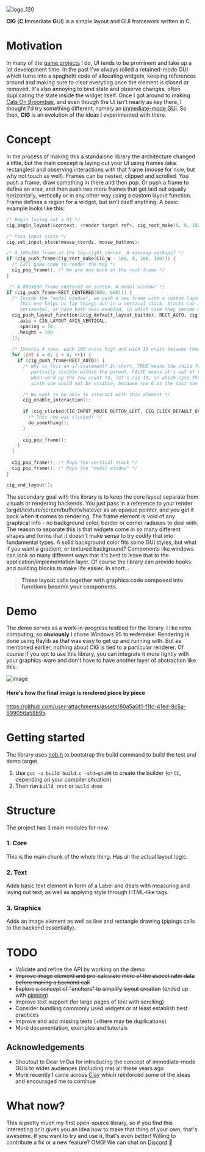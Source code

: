 ![logo_120](https://github.com/user-attachments/assets/44cbc982-b224-4c94-9afc-a704a7cdc77c)

**CIG** (**C** **I**mmediate **G**UI) is a simple layout and GUI framework written in C.

# Motivation
In many of the [game projects](https://eigen.itch.io) I do, UI tends to be prominent and take up a lot development time. In the past I've always rolled a retained-mode GUI which turns into a spaghetti code of allocating widgets, keeping references around and making sure to clear everyting once the element is closed or removed. It's also annoying to bind state and observe changes, often duplicating the state inside the widget itself. Once I got around to making [Cats On Broombas](https://eigen.itch.io/cats-on-broombas), and even though the UI isn't nearly as key there, I thought I'd try something different, namely an [immediate-mode GUI](https://caseymuratori.com/blog_0001). So then, **CIG** is an evolution of the ideas I experimented with there.

# Concept
In the process of making this a standalone library the architecture changed a little, but the main concept is laying out your UI using frames (aka. rectangles) and observing interactions with that frame (mouse for now, but why not touch as well). Frames can be nested, clipped and scrolled. You push a frame, draw something in there and then pop. Or push a frame to define an area, and then push two more frames that get laid out equally horizontally, vertically or in any other way using a custom layout function. Frame defines a region for a widget, but isn't itself anything. A basic example looks like this:

```c
/* Begin laying out a UI */
cig_begin_layout(&context, <render target ref>, cig_rect_make(0, 0, 1024, 768), delta_time);

/* Pass input state */
cig_set_input_state(mouse_coords, mouse_buttons);

/* A 100x100 frame at the top-right corner. A minimap perhaps? */
if (cig_push_frame(cig_rect_make(CIG_W - 100, 0, 100, 100))) {
  /* Call game code to render the map */
  cig_pop_frame(); /* We are now back at the root frame */
}

 /* A 800x600 frame centered on screen. A modal window? */
if (cig_push_frame(RECT_CENTERED(800, 600))) {
  /* Inside the "modal window", we push a new frame with a custom layout function.
     This one helps us lay things out in a vertical stack. Stacks can also be
     horizontal, or have both axis enabled, in which case they become grids */
  cig_push_layout_function(&cig_default_layout_builder, RECT_AUTO, cig_insets_zero(), (cig_layout_params_t) {
    .axis = CIG_LAYOUT_AXIS_VERTICAL,
    .spacing = 10,
    .height = 100
  });
  
  /* Inserts 4 rows, each 100 units high and with 10 units between them */
  for (int i = 0; i < 4; ++i) {
    if (cig_push_frame(RECT_AUTO)) {
      /* Why is this an if-statement? In short, TRUE means the child frame is at least
         partially visible within the parent, FALSE means it's out of bounds. Relevant
         when we'd up the row count to, let's say 10, in which case the frames after the
         sixth one would not be visible, because row 6 is the last one partially in view */

      /* We want to be able to interact with this element */
      cig_enable_interaction();
  
      if (cig_clicked(CIG_INPUT_MOUSE_BUTTON_LEFT, CIG_CLICK_DEFAULT_OPTIONS)) {
        /* This row was clicked! */
        do_something();
      }
  
      cig_pop_frame();
    }
  }
  
  cig_pop_frame(); /* Pops the vertical stack */
  cig_pop_frame(); /* Pops the "modal window" */
}

cig_end_layout();
```

The secondary goal with this library is to keep the core layout separate from visuals or rendering backends. You just pass in a reference to your render target/texture/screen/buffer/whatever as an opaque pointer, and you get it back when it comes to rendering. The frame element is void of any graphical info - no background color, border or corner radiuses to deal with. The reason to separate this is that widgets come in so many different shapes and forms that it doesn't make sense to try codify that into fundamental types. A solid background color fits some GUI styles, but what if you want a gradient, or textured background? Components like windows can look so many different ways that it's best to leave that to the application/implementation layer. Of course the library can provide hooks and building blocks to make life easier. In short...

> **These layout calls together with graphics code composed into functions become your components.**

# Demo
The demo serves as a work-in-progress testbed for the library. I like retro computing, so **obviously** I chose Windows 95 to ~~re~~demake. Rendering is done using Raylib as that was easy to get up and running with. But as mentioned earlier, nothing about CIG is tied to a particular renderer. Of course if you opt to use this library, you can integrate it more tightly with your graphics-ware and don't have to have another layer of abstraction like this.

![image](https://github.com/user-attachments/assets/74280199-5f6b-4fad-b6e1-f0a9a09c612e)

#### Here's how the final image is rendered piece by piece
https://github.com/user-attachments/assets/80a5a0f1-f1fc-41ed-8c5a-699056a58b9b

# Getting started
The library uses [nob.h](https://github.com/tsoding/nob.h) to bootstrap the build command to build the test and demo target.

1. Use `gcc -o build build.c -std=gnu99` to create the builder (or `CC`, depending on your compiler situation)
2. Then run `build test` or `build demo`

# Structure
The project has 3 main modules for now.

### 1. Core
This is the main chunk of the whole thing. Has all the actual layout logic.

### 2. Text
Adds basic text element in form of a Label and deals with measuring and laying out text, as well as applying style through HTML-like tags.

### 3. Graphics
Adds an image element as well as line and rectangle drawing (pipings calls to the backend essentially).

# TODO
* Validate and refine the API by working on the demo
* ~~Improve image element and pre-calculate more of the aspect ratio data before making a backend call~~
* ~~Explore a concept of "anchors" to simplify layout creation~~ (ended up with [pinning](https://github.com/eigenlenk/CIG/commit/7721981ac073b906fbad589e45388773928a1f6a))
* Improve text support (for large pages of text with scrolling)
* Consider bundling commonly used widgets or at least establish best practices
* Improve and add missing tests (+there may be duplications)
* More documentation, examples and tutorials
  
## Acknowledgements
* Shoutout to Dear ImGui for introducing the concept of immediate-mode GUIs to wider audiences (including me) all these years ago
* More recently I came across [Clay](https://github.com/nicbarker/clay) which reinforced some of the ideas and encouraged me to continue

# What now?
This is pretty much my first open-source library, so if you find this interesting or it gives you an idea how to make that thing of your own, that's awesome. If you want to try and use it, that's even better! Willing to contribute a fix or a new feature? OMG! We can chat on [Discord](https://discord.gg/X379hyV37f) 👋
